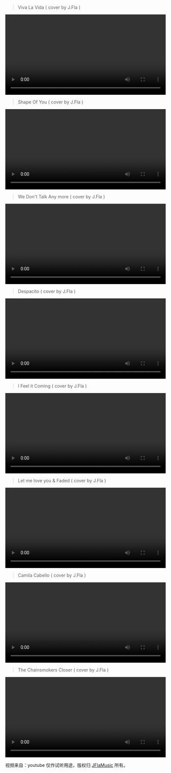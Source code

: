 > Viva La Vida ( cover by J.Fla )

<video playsinline="" webkit-playsinline="" preload="auto" controls="" src="https://pro-video.xiaoheiban.cn/202004/132504dd-51b6-4722-9929-27000912a4c8.mp4" width="100%">如果你看到这段文字，说明视频挂掉。</video>

> Shape Of You ( cover by J.Fla )

<video playsinline="" webkit-playsinline="" preload="auto" controls="" src="https://pro-video.xiaoheiban.cn/202004/26d369da-5a94-4cf0-a015-85fa10392b2b.mp4" width="100%">如果你看到这段文字，说明视频挂掉。</video>

> We Don't Talk Any more ( cover by J.Fla )

<video playsinline="" webkit-playsinline="" preload="auto" controls="" src="https://pro-video.xiaoheiban.cn/wyz/56a57a1d-6447-4055-b54e-d203f7ed850e.mp4" width="100%">如果你看到这段文字，说明视频挂掉。</video>

> Despacito ( cover by J.Fla )

<video playsinline="" webkit-playsinline="" preload="auto" controls="" src="https://pro-video.xiaoheiban.cn/202004/5ec7f20f-da8a-40a4-aec2-7713adf60682.mp4" width="100%">如果你看到这段文字，说明视频挂掉。</video>

> I Feel it Coming ( cover by J.Fla )

<video playsinline="" webkit-playsinline="" preload="auto" controls="" src="https://pro-video.xiaoheiban.cn/202004/5ec7f20f-da8a-40a4-aec2-7713adf60682.mp4" width="100%">如果你看到这段文字，说明视频挂掉。</video>

> Let me love you & Faded ( cover by J.Fla )

<video playsinline="" webkit-playsinline="" preload="auto" controls="" src="https://pro-video.xiaoheiban.cn/202004/3536b3c8-6947-4089-a05f-adf7f994165c.mp4" width="100%">如果你看到这段文字，说明视频挂掉。</video>

> Camila Cabello ( cover by J.Fla )

<video playsinline="" webkit-playsinline="" preload="auto" controls="" src="https://pro-video.xiaoheiban.cn/202004/d54bdcf5-e498-4f8a-b0de-a52345b09bd0.mp4" width="100%">如果你看到这段文字，说明视频挂掉。</video>

> The Chainsmokers Closer ( cover by J.Fla )

<video playsinline="" webkit-playsinline="" preload="auto" controls="" src="https://pro-video.xiaoheiban.cn/202004/6279cdc5-de4b-4c27-ba68-8fd267436845.mp4" width="100%">如果你看到这段文字，说明视频挂掉。</video>

视频来自：youtube 仅作试听用途，版权归 [JFlaMusic](https://www.youtube.com/user/JFlaMusic) 所有。
